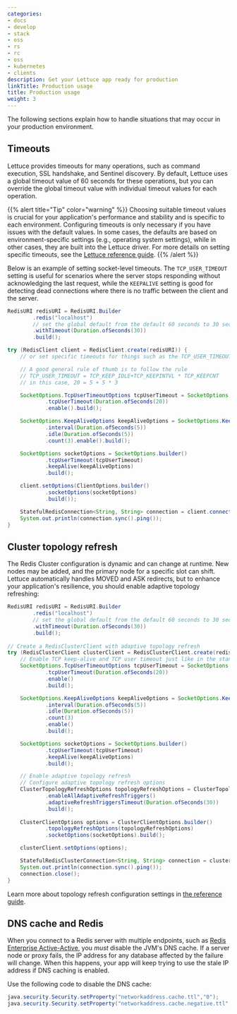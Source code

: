 ```yaml
---
categories:
- docs
- develop
- stack
- oss
- rs
- rc
- oss
- kubernetes
- clients
description: Get your Lettuce app ready for production
linkTitle: Production usage
title: Production usage
weight: 3
---
```


The following sections explain how to handle situations that may occur
in your production environment.

## Timeouts

Lettuce provides timeouts for many operations, such as command execution, SSL handshake, and Sentinel discovery. By default, Lettuce uses a global timeout value of 60 seconds for these operations, but you can override the global timeout value with individual timeout values for each operation.

{{% alert title="Tip" color="warning" %}}
Choosing suitable timeout values is crucial for your application's performance and stability and is specific to each environment.
Configuring timeouts is only necessary if you have issues with the default values. 
In some cases, the defaults are based on environment-specific settings (e.g., operating system settings), while in other cases, they are built into the Lettuce driver. 
For more details on setting specific timeouts, see the [Lettuce reference guide](https://redis.github.io/lettuce/).
{{% /alert  %}}

Below is an example of setting socket-level timeouts. The `TCP_USER_TIMEOUT` setting is useful for scenarios where the server stops responding without acknowledging the last request, while the `KEEPALIVE` setting is good for detecting dead connections where there is no traffic between the client and the server.

```java
RedisURI redisURI = RedisURI.Builder
        .redis("localhost")
        // set the global default from the default 60 seconds to 30 seconds
        .withTimeout(Duration.ofSeconds(30)) 
        .build();

try (RedisClient client = RedisClient.create(redisURI)) {
    // or set specific timeouts for things such as the TCP_USER_TIMEOUT and TCP_KEEPALIVE

    // A good general rule of thumb is to follow the rule
    // TCP_USER_TIMEOUT = TCP_KEEP_IDLE+TCP_KEEPINTVL * TCP_KEEPCNT
    // in this case, 20 = 5 + 5 * 3

    SocketOptions.TcpUserTimeoutOptions tcpUserTimeout = SocketOptions.TcpUserTimeoutOptions.builder()
            .tcpUserTimeout(Duration.ofSeconds(20))
            .enable().build();

    SocketOptions.KeepAliveOptions keepAliveOptions = SocketOptions.KeepAliveOptions.builder()
            .interval(Duration.ofSeconds(5))
            .idle(Duration.ofSeconds(5))
            .count(3).enable().build();

    SocketOptions socketOptions = SocketOptions.builder()
            .tcpUserTimeout(tcpUserTimeout)
            .keepAlive(keepAliveOptions)
            .build();

    client.setOptions(ClientOptions.builder()
            .socketOptions(socketOptions)
            .build());

    StatefulRedisConnection<String, String> connection = client.connect();
    System.out.println(connection.sync().ping());
}
```

## Cluster topology refresh
The Redis Cluster configuration is dynamic and can change at runtime. 
New nodes may be added, and the primary node for a specific slot can shift.
Lettuce automatically handles MOVED and ASK redirects, but to enhance your application's resilience, you should enable adaptive topology refreshing:

```java
RedisURI redisURI = RedisURI.Builder
        .redis("localhost")
        // set the global default from the default 60 seconds to 30 seconds
        .withTimeout(Duration.ofSeconds(30)) 
        .build();
        
// Create a RedisClusterClient with adaptive topology refresh
try (RedisClusterClient clusterClient = RedisClusterClient.create(redisURI)) {
    // Enable TCP keep-alive and TCP user timeout just like in the standalone example
    SocketOptions.TcpUserTimeoutOptions tcpUserTimeout = SocketOptions.TcpUserTimeoutOptions.builder()
            .tcpUserTimeout(Duration.ofSeconds(20))
            .enable()
            .build();

    SocketOptions.KeepAliveOptions keepAliveOptions = SocketOptions.KeepAliveOptions.builder()
            .interval(Duration.ofSeconds(5))
            .idle(Duration.ofSeconds(5))
            .count(3)
            .enable()
            .build();

    SocketOptions socketOptions = SocketOptions.builder()
            .tcpUserTimeout(tcpUserTimeout)
            .keepAlive(keepAliveOptions)
            .build();

    // Enable adaptive topology refresh
    // Configure adaptive topology refresh options
    ClusterTopologyRefreshOptions topologyRefreshOptions = ClusterTopologyRefreshOptions.builder()
            .enableAllAdaptiveRefreshTriggers()
            .adaptiveRefreshTriggersTimeout(Duration.ofSeconds(30))
            .build();
    
    ClusterClientOptions options = ClusterClientOptions.builder()
            .topologyRefreshOptions(topologyRefreshOptions)
            .socketOptions(socketOptions).build();

    clusterClient.setOptions(options);

    StatefulRedisClusterConnection<String, String> connection = clusterClient.connect();
    System.out.println(connection.sync().ping());
    connection.close();
}
```
Learn more about topology refresh configuration settings in [the reference guide](https://redis.github.io/lettuce/ha-sharding/#redis-cluster).


## DNS cache and Redis

When you connect to a Redis server with multiple endpoints, such as [Redis Enterprise Active-Active](https://redis.com/redis-enterprise/technology/active-active-geo-distribution/), you *must*
disable the JVM's DNS cache. If a server node or proxy fails, the IP address for any database
affected by the failure will change. When this happens, your app will keep
trying to use the stale IP address if DNS caching is enabled.

Use the following code to disable the DNS cache:

```java
java.security.Security.setProperty("networkaddress.cache.ttl","0");
java.security.Security.setProperty("networkaddress.cache.negative.ttl", "0");
```
